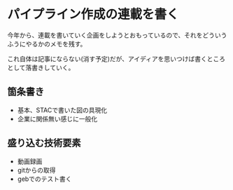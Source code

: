 # パイプライン作成の連載を書く

今年から、連載を書いていく企画をしようとおもっているので、それをどういうふうにやるかのメモを残す。

これ自体は記事にならない(消す予定)だが、アイディアを思いつけば書くところとして落書きしていく。

## 箇条書き

+ 基本、STACで書いた図の具現化
+ 企業に関係無い感じに一般化

## 盛り込む技術要素

+ 動画録画
+ gitからの取得
+ gebでのテスト書く
